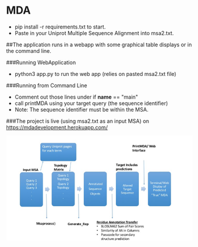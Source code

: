 # MDA

- pip install -r requirements.txt to start.  
- Paste in your Uniprot Multiple Sequence Alignment into msa2.txt. 



##The application runs in a webapp with some graphical table displays or in the command line.


###Running WebApplication
  - python3 app.py to run the web app (relies on pasted msa2.txt file) 


###Running from Command Line 
  - Comment out those lines under if __name__ == "main" 
  - call printMDA using your target query (the sequence identifier) 
  - Note: The sequence identifier must be within the MSA. 







###The project is live (using msa2.txt as an input MSA) on https://mdadevelopment.herokuapp.com/


![Alt text](App_image?raw=true "Application Description")
